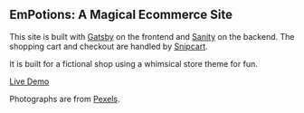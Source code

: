 ## EmPotions: A Magical Ecommerce Site

This site is built with [Gatsby](https://www.gatsbyjs.com/) on the frontend and [Sanity](https://www.sanity.io/) on the backend.  The shopping cart and checkout are handled by [Snipcart](https://snipcart.com).

It is built for a fictional shop using a whimsical store theme for fun.

[Live Demo](https://compassionate-wing-b4cc61.netlify.app/)

Photographs are from [Pexels](https://www.pexels.com/).